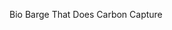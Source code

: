 Bio Barge That Does Carbon Capture
<!--stackedit_data:
eyJoaXN0b3J5IjpbMjgyNDA3NTU2LC0yMDg4NzQ2NjEyXX0=
-->